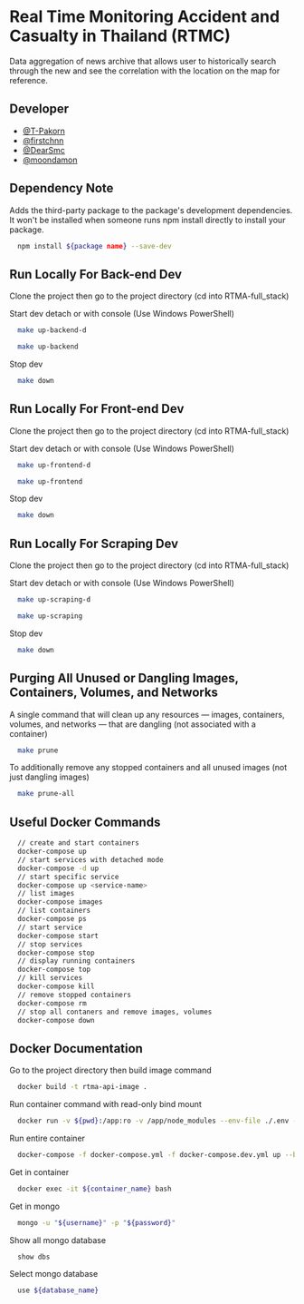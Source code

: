 # Real Time Monitoring Accident and Casualty in Thailand (RTMC)

Data aggregation of news archive that allows user to historically search through the new and see the correlation with the location on the map for reference.

## Developer

- [@T-Pakorn](https://github.com/T-Pakorn)
- [@firstchnn](https://github.com/firstchnn)
- [@DearSmc](https://github.com/DearSmc)
- [@moondamon](https://github.com/moondamon)

## Dependency Note

Adds the third-party package to the package's development dependencies. It won't be installed when someone runs npm install directly to install your package.

```bash
  npm install ${package name} --save-dev
```

## Run Locally For Back-end Dev

Clone the project then go to the project directory (cd into RTMA-full_stack)

Start dev detach or with console (Use Windows PowerShell)

```bash
  make up-backend-d
```

```bash
  make up-backend
```

Stop dev

```bash
  make down
```

## Run Locally For Front-end Dev

Clone the project then go to the project directory (cd into RTMA-full_stack)

Start dev detach or with console (Use Windows PowerShell)

```bash
  make up-frontend-d
```

```bash
  make up-frontend
```

Stop dev

```bash
  make down
```

## Run Locally For Scraping Dev

Clone the project then go to the project directory (cd into RTMA-full_stack)

Start dev detach or with console (Use Windows PowerShell)

```bash
  make up-scraping-d
```

```bash
  make up-scraping
```

Stop dev

```bash
  make down
```

## Purging All Unused or Dangling Images, Containers, Volumes, and Networks

A single command that will clean up any resources — images, containers, volumes, and networks — that are dangling (not associated with a container)

```bash
  make prune
```

To additionally remove any stopped containers and all unused images (not just dangling images)

```bash
  make prune-all
```

## Useful Docker Commands

```bash
  // create and start containers
  docker-compose up
  // start services with detached mode
  docker-compose -d up
  // start specific service
  docker-compose up <service-name>
  // list images
  docker-compose images
  // list containers
  docker-compose ps
  // start service
  docker-compose start
  // stop services
  docker-compose stop
  // display running containers
  docker-compose top
  // kill services
  docker-compose kill
  // remove stopped containers
  docker-compose rm
  // stop all contaners and remove images, volumes
  docker-compose down
```

## Docker Documentation

Go to the project directory then build image command

```bash
  docker build -t rtma-api-image .
```

Run container command with read-only bind mount

```bash
  docker run -v ${pwd}:/app:ro -v /app/node_modules --env-file ./.env -p 8000:3000 -d --name rtma-api-app rtma-api-image
```

Run entire container

```bash
  docker-compose -f docker-compose.yml -f docker-compose.dev.yml up --build --force-recreate
```

Get in container

```bash
  docker exec -it ${container_name} bash
```

Get in mongo

```bash
  mongo -u "${username}" -p "${password}"
```

Show all mongo database

```bash
  show dbs
```

Select mongo database

```bash
  use ${database_name}
```
